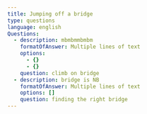 ```yaml
---
title: Jumping off a bridge
type: questions
language: english
Questions:
  - description: mbmbmmbmbm
    formatOfAnswer: Multiple lines of text
    options:
      - {}
      - {}
    question: climb on bridge
  - description: bridge is NB
    formatOfAnswer: Multiple lines of text
    options: []
    question: finding the right bridge
---
```


